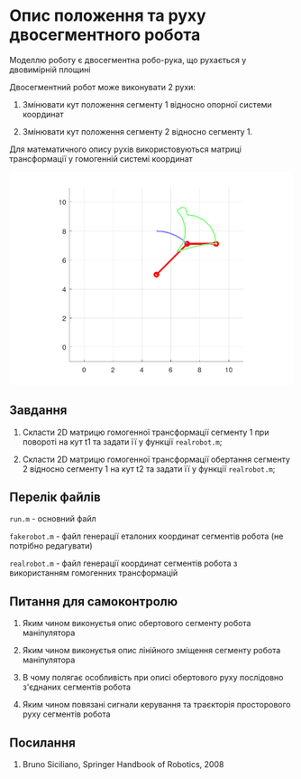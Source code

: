 # Опис положення та руху двосегментного робота

Моделлю роботу є двосегментна робо-рука, що рухається у двовимірній площині

Двосегментний робот може виконувати 2 рухи:

1. Змінювати кут положення сегменту 1 відносно опорної системи координат

2. Змінювати кут положення сегменту 2 відносно сегменту 1.

Для математичного опису рухів використовуються матриці трансформації у гомогенній системі координат

![EXPECT](results2.png)

## Завдання

1. Скласти 2D матрицю гомогенної трансформації сегменту 1 при повороті на кут t1 та задати її у функції `realrobot.m`;

2. Скласти 2D матрицю гомогенної трансформації обертання сегменту 2 відносно сегменту 1 на кут t2 та задати її у функції `realrobot.m`;

## Перелік файлів

`run.m` - основний файл

`fakerobot.m` - файл генерації еталоних координат сегментів робота (не потрібно редагувати)

`realrobot.m` - файл генерації координат сегментів робота з використанням гомогенних трансформацій

## Питання для самоконтролю

1. Яким чином виконуєтья опис обертового сегменту робота маніпулятора

2. Яким чином виконуєтья опис лінійного зміщення сегменту робота маніпулятора

3. В чому полягає особливість при описі обертового руху послідовно з'єднаних сегментів робота

4. Яким чином повязані сигнали керування та траєкторія просторового руху сегментів робота

## Посилання

1. Bruno Siciliano, Springer Handbook of Robotics, 2008
